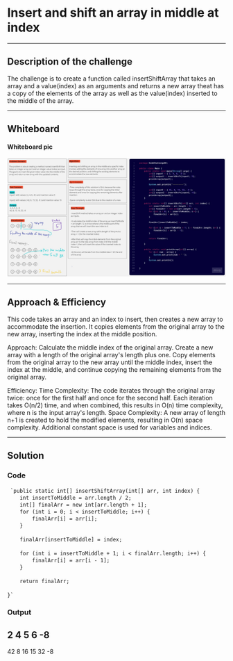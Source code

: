 # Insert and shift an array in middle at index

---

## Description of the challenge 

The challenge is to create a function called insertShiftArray that takes an array and a value(index) as an arguments and returns a new array theat has a copy of the elements of the array as well as the value(index) inserted to the middle of the array.

---

## Whiteboard 

#### Whiteboard pic

![](img/CC.jpg)

---

## Approach & Efficiency

This code takes an array and an index to insert, then creates a new array to accommodate the insertion. It copies elements from the original array to the new array, inserting the index at the middle position.

Approach: 
Calculate the middle index of the original array. Create a new array with a length of the original array's length plus one. Copy elements from the original array to the new array until the middle index, insert the index at the middle, and continue copying the remaining elements from the original array.

Efficiency:
Time Complexity: The code iterates through the original array twice: once for the first half and once for the second half. Each iteration takes O(n/2) time, and when combined, this results in O(n) time complexity, where n is the input array's length.
Space Complexity: A new array of length n+1 is created to hold the modified elements, resulting in O(n) space complexity. Additional constant space is used for variables and indices.

---

## Solution

### Code

     `public static int[] insertShiftArray(int[] arr, int index) {
        int insertToMiddle = arr.length / 2;
        int[] finalArr = new int[arr.length + 1];
        for (int i = 0; i < insertToMiddle; i++) {
            finalArr[i] = arr[i];
        }

        finalArr[insertToMiddle] = index;

        for (int i = insertToMiddle + 1; i < finalArr.length; i++) {
            finalArr[i] = arr[i - 1];
        }

        return finalArr;

    }`

### Output

2 4 5 6 -8 
---------
42 8 16 15 32 -8 
